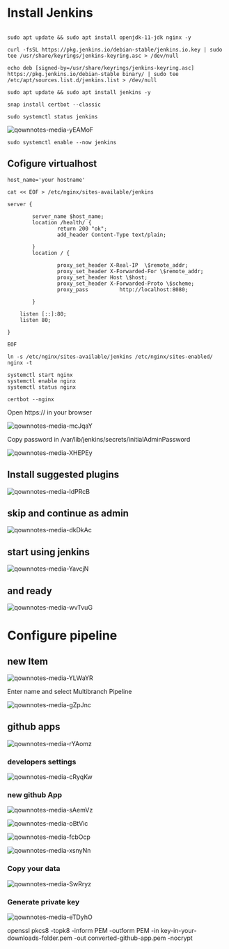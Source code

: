 # Install Jenkins
```

sudo apt update && sudo apt install openjdk-11-jdk nginx -y

curl -fsSL https://pkg.jenkins.io/debian-stable/jenkins.io.key | sudo tee /usr/share/keyrings/jenkins-keyring.asc > /dev/null

echo deb [signed-by=/usr/share/keyrings/jenkins-keyring.asc] https://pkg.jenkins.io/debian-stable binary/ | sudo tee /etc/apt/sources.list.d/jenkins.list > /dev/null

sudo apt update && sudo apt install jenkins -y

snap install certbot --classic

sudo systemctl status jenkins

```
![qownnotes-media-yEAMoF](../../media/qownnotes-media-yEAMoF.png)

`sudo systemctl enable --now jenkins`


## Cofigure virtualhost
```
host_name='your hostname'

cat << EOF > /etc/nginx/sites-available/jenkins

server {

        server_name $host_name;
        location /health/ {
                return 200 "ok";
                add_header Content-Type text/plain;

        }
        location / {

                proxy_set_header X-Real-IP  \$remote_addr;
                proxy_set_header X-Forwarded-For \$remote_addr;
                proxy_set_header Host \$host;
                proxy_set_header X-Forwarded-Proto \$scheme;
                proxy_pass          http://localhost:8080;

        }

    listen [::]:80;
    listen 80;

}

EOF
```

```
ln -s /etc/nginx/sites-available/jenkins /etc/nginx/sites-enabled/
nginx -t

systemctl start nginx
systemctl enable nginx
systemctl status nginx

certbot --nginx
```

Open https://<your hostname> in your browser

![qownnotes-media-mcJqaY](../../media/qownnotes-media-mcJqaY.png)

Copy password in /var/lib/jenkins/secrets/initialAdminPassword

![qownnotes-media-XHEPEy](../../media/qownnotes-media-XHEPEy.png)

## Install suggested plugins
![qownnotes-media-IdPRcB](../../media/qownnotes-media-IdPRcB.png)

## skip and continue as admin

![qownnotes-media-dkDkAc](../../media/qownnotes-media-dkDkAc.png)

## start using jenkins

![qownnotes-media-YavcjN](../../media/qownnotes-media-YavcjN.png)

## and ready

![qownnotes-media-wvTvuG](../../media/qownnotes-media-wvTvuG.png)


# Configure pipeline

## new Item

![qownnotes-media-YLWaYR](../../media/qownnotes-media-YLWaYR.png)

Enter name and select Multibranch Pipeline

![qownnotes-media-gZpJnc](../../media/qownnotes-media-gZpJnc.png)


## github apps

![qownnotes-media-rYAomz](../../media/qownnotes-media-rYAomz.png)

### developers settings

![qownnotes-media-cRyqKw](../../media/qownnotes-media-cRyqKw.png)

### new github App

![qownnotes-media-sAemVz](../../media/qownnotes-media-sAemVz.png)

![qownnotes-media-oBtVic](../../media/qownnotes-media-oBtVic.png)

![qownnotes-media-fcbOcp](../../media/qownnotes-media-fcbOcp.png)

![qownnotes-media-xsnyNn](../../media/qownnotes-media-xsnyNn.png)

### Copy your data

![qownnotes-media-SwRryz](../../media/qownnotes-media-SwRryz.png)

### Generate private key

![qownnotes-media-eTDyhO](../../media/qownnotes-media-eTDyhO.png)


openssl pkcs8 -topk8 -inform PEM -outform PEM -in key-in-your-downloads-folder.pem -out converted-github-app.pem -nocrypt









